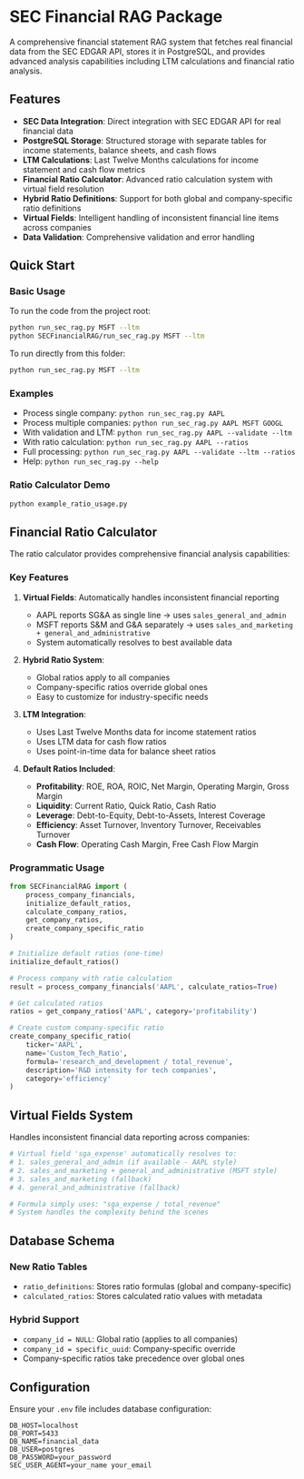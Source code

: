 # SEC Financial RAG Package

A comprehensive financial statement RAG system that fetches real financial data from the SEC EDGAR API, stores it in PostgreSQL, and provides advanced analysis capabilities including LTM calculations and financial ratio analysis.

## Features

- **SEC Data Integration**: Direct integration with SEC EDGAR API for real financial data
- **PostgreSQL Storage**: Structured storage with separate tables for income statements, balance sheets, and cash flows
- **LTM Calculations**: Last Twelve Months calculations for income statement and cash flow metrics
- **Financial Ratio Calculator**: Advanced ratio calculation system with virtual field resolution
- **Hybrid Ratio Definitions**: Support for both global and company-specific ratio definitions
- **Virtual Fields**: Intelligent handling of inconsistent financial line items across companies
- **Data Validation**: Comprehensive validation and error handling

## Quick Start

### Basic Usage

To run the code from the project root:
```bash
python run_sec_rag.py MSFT --ltm
python SECFinancialRAG/run_sec_rag.py MSFT --ltm
```

To run directly from this folder:
```bash
python run_sec_rag.py MSFT --ltm
```

### Examples

- Process single company: `python run_sec_rag.py AAPL`
- Process multiple companies: `python run_sec_rag.py AAPL MSFT GOOGL`
- With validation and LTM: `python run_sec_rag.py AAPL --validate --ltm`
- With ratio calculation: `python run_sec_rag.py AAPL --ratios`
- Full processing: `python run_sec_rag.py AAPL --validate --ltm --ratios`
- Help: `python run_sec_rag.py --help`

### Ratio Calculator Demo

```bash
python example_ratio_usage.py
```

## Financial Ratio Calculator

The ratio calculator provides comprehensive financial analysis capabilities:

### Key Features

1. **Virtual Fields**: Automatically handles inconsistent financial reporting
   - AAPL reports SG&A as single line → uses `sales_general_and_admin`
   - MSFT reports S&M and G&A separately → uses `sales_and_marketing + general_and_administrative`
   - System automatically resolves to best available data

2. **Hybrid Ratio System**: 
   - Global ratios apply to all companies
   - Company-specific ratios override global ones
   - Easy to customize for industry-specific needs

3. **LTM Integration**:
   - Uses Last Twelve Months data for income statement ratios
   - Uses LTM data for cash flow ratios  
   - Uses point-in-time data for balance sheet ratios

4. **Default Ratios Included**:
   - **Profitability**: ROE, ROA, ROIC, Net Margin, Operating Margin, Gross Margin
   - **Liquidity**: Current Ratio, Quick Ratio, Cash Ratio
   - **Leverage**: Debt-to-Equity, Debt-to-Assets, Interest Coverage
   - **Efficiency**: Asset Turnover, Inventory Turnover, Receivables Turnover
   - **Cash Flow**: Operating Cash Margin, Free Cash Flow Margin

### Programmatic Usage

```python
from SECFinancialRAG import (
    process_company_financials,
    initialize_default_ratios,
    calculate_company_ratios,
    get_company_ratios,
    create_company_specific_ratio
)

# Initialize default ratios (one-time)
initialize_default_ratios()

# Process company with ratio calculation
result = process_company_financials('AAPL', calculate_ratios=True)

# Get calculated ratios
ratios = get_company_ratios('AAPL', category='profitability')

# Create custom company-specific ratio
create_company_specific_ratio(
    ticker='AAPL',
    name='Custom_Tech_Ratio',
    formula='research_and_development / total_revenue',
    description='R&D intensity for tech companies',
    category='efficiency'
)
```

## Virtual Fields System

Handles inconsistent financial data reporting across companies:

```python
# Virtual field 'sga_expense' automatically resolves to:
# 1. sales_general_and_admin (if available - AAPL style)
# 2. sales_and_marketing + general_and_administrative (MSFT style)  
# 3. sales_and_marketing (fallback)
# 4. general_and_administrative (fallback)

# Formula simply uses: "sga_expense / total_revenue"
# System handles the complexity behind the scenes
```

## Database Schema

### New Ratio Tables

- `ratio_definitions`: Stores ratio formulas (global and company-specific)
- `calculated_ratios`: Stores calculated ratio values with metadata

### Hybrid Support

- `company_id = NULL`: Global ratio (applies to all companies)
- `company_id = specific_uuid`: Company-specific override
- Company-specific ratios take precedence over global ones

## Configuration

Ensure your `.env` file includes database configuration:

```env
DB_HOST=localhost
DB_PORT=5433
DB_NAME=financial_data
DB_USER=postgres
DB_PASSWORD=your_password
SEC_USER_AGENT=your_name your_email
```
